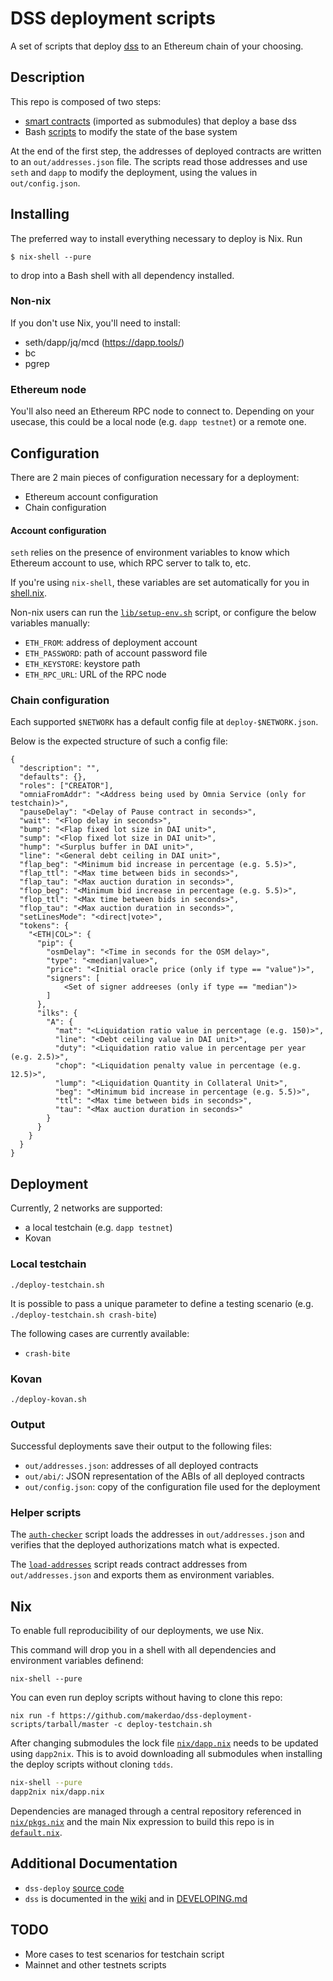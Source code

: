 # DSS deployment scripts

A set of scripts that deploy [dss](http://github.com/makerdao/dss) to an
Ethereum chain of your choosing.

## Description

This repo is composed of two steps:

* [smart contracts](./contracts) (imported as submodules) that deploy a base dss
* Bash [scripts](/scripts) to modify the state of the base system

At the end of the first step, the addresses of deployed contracts are written to
an `out/addresses.json` file. The scripts read those addresses and use `seth`
and `dapp` to modify the deployment, using the values in `out/config.json`.

## Installing

The preferred way to install everything necessary to deploy is Nix. Run

```
$ nix-shell --pure
```

to drop into a Bash shell with all dependency installed.

### Non-nix

If you don't use Nix, you'll need to install:

- seth/dapp/jq/mcd (https://dapp.tools/)
- bc
- pgrep

### Ethereum node

You'll also need an Ethereum RPC node to connect to. Depending on your usecase, this
could be a local node (e.g. `dapp testnet`) or a remote one.

## Configuration

There are 2 main pieces of configuration necessary for a deployment:

* Ethereum account configuration
* Chain configuration

#### Account configuration

`seth` relies on the presence of environment variables to know which Ethereum account to
use, which RPC server to talk to, etc.

If you're using `nix-shell`, these variables are set automatically for you in
[shell.nix](./shell.nix).

Non-nix users can run the [`lib/setup-env.sh`](./lib/setup-env.sh) script, or configure the below
variables manually:

- `ETH_FROM`: address of deployment account
- `ETH_PASSWORD`: path of account password file
- `ETH_KEYSTORE`: keystore path
- `ETH_RPC_URL`: URL of the RPC node

### Chain configuration

Each supported `$NETWORK` has a default config file at `deploy-$NETWORK.json`.

Below is the expected structure of such a config file:

```
{
  "description": "",
  "defaults": {},
  "roles": ["CREATOR"],
  "omniaFromAddr": "<Address being used by Omnia Service (only for testchain)>",
  "pauseDelay": "<Delay of Pause contract in seconds>",
  "wait": "<Flop delay in seconds>",
  "bump": "<Flap fixed lot size in DAI unit>",
  "sump": "<Flop fixed lot size in DAI unit>",
  "hump": "<Surplus buffer in DAI unit>",
  "line": "<General debt ceiling in DAI unit>",
  "flap_beg": "<Minimum bid increase in percentage (e.g. 5.5)>",
  "flap_ttl": "<Max time between bids in seconds>",
  "flap_tau": "<Max auction duration in seconds>",
  "flop_beg": "<Minimum bid increase in percentage (e.g. 5.5)>",
  "flop_ttl": "<Max time between bids in seconds>",
  "flop_tau": "<Max auction duration in seconds>",
  "setLinesMode": "<direct|vote>",
  "tokens": {
    "<ETH|COL>": {
      "pip": {
        "osmDelay": "<Time in seconds for the OSM delay>",
        "type": "<median|value>",
        "price": "<Initial oracle price (only if type == "value")>",
        "signers": [
            <Set of signer addreeses (only if type == "median")>
        ]
      },
      "ilks": {
        "A": {
          "mat": "<Liquidation ratio value in percentage (e.g. 150)>",
          "line": "<Debt ceiling value in DAI unit>",
          "duty": "<Liquidation ratio value in percentage per year (e.g. 2.5)>",
          "chop": "<Liquidation penalty value in percentage (e.g. 12.5)>",
          "lump": "<Liquidation Quantity in Collateral Unit>",
          "beg": "<Minimum bid increase in percentage (e.g. 5.5)>",
          "ttl": "<Max time between bids in seconds>",
          "tau": "<Max auction duration in seconds>"
        }
      }
    }
  }
}

```

## Deployment

Currently, 2 networks are supported:

* a local testchain (e.g. `dapp testnet`)
* Kovan

### Local testchain

`./deploy-testchain.sh`

It is possible to pass a unique parameter to define a testing scenario (e.g. `./deploy-testchain.sh crash-bite`)

The following cases are currently available:

- `crash-bite`

### Kovan

`./deploy-kovan.sh`

### Output

Successful deployments save their output to the following files:

- `out/addresses.json`: addresses of all deployed contracts
- `out/abi/`: JSON representation of the ABIs of all deployed contracts
- `out/config.json`: copy of the configuration file used for the deployment

### Helper scripts

The [`auth-checker`](./scripts/auth-checker) script loads the addresses
in `out/addresses.json` and verifies that the deployed authorizations match what
is expected.

The [`load-addresses`](./scripts/load-addresses) script reads contract addresses
from `out/addresses.json` and exports them as environment variables.

## Nix

To enable full reproducibility of our deployments, we use Nix.

This command will drop you in a shell with all dependencies and environment
variables definend:

```
nix-shell --pure
```

You can even run deploy scripts without having to clone this repo:

```
nix run -f https://github.com/makerdao/dss-deployment-scripts/tarball/master -c deploy-testchain.sh
```

After changing submodules the lock file [`nix/dapp.nix`](nix/dapp.nix)
needs to be updated using `dapp2nix`. This is to avoid downloading all
submodules when installing the deploy scripts without cloning `tdds`.

```sh
nix-shell --pure
dapp2nix nix/dapp.nix
```

Dependencies are managed through a central repository referenced in
[`nix/pkgs.nix`](nix/pkgs.nix) and the main Nix expression to build this
repo is in [`default.nix`](default.nix).

## Additional Documentation

- `dss-deploy` [source code](https://github.com/makerdao/dss-deploy)
- `dss` is documented in the [wiki](https://github.com/makerdao/dss/wiki) and in [DEVELOPING.md](https://github.com/makerdao/dss/blob/master/DEVELOPING.md)

## TODO

- More cases to test scenarios for testchain script
- Mainnet and other testnets scripts

